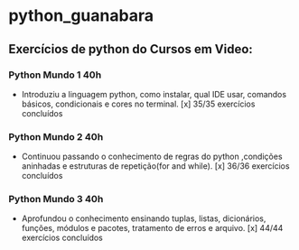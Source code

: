 # python_guanabara
## Exercícios de python do Cursos em Video:
### Python Mundo 1 40h
* Introduziu a linguagem python, como instalar, qual IDE usar, comandos básicos, condicionais e cores no terminal.
 [x] 35/35 exercícios concluídos
### Python Mundo 2 40h
* Continuou passando o conhecimento de regras do python ,condições aninhadas e estruturas de repetição(for and while).
 [x] 36/36 exercícios concluídos
### Python Mundo 3 40h
* Aprofundou o conhecimento ensinando tuplas, listas, dicionários, funções, módulos e pacotes, tratamento de erros e arquivo.
 [x] 44/44 exercícios concluídos
